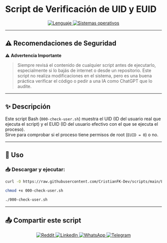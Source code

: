 # Script de Verificación de UID y EUID

<p align="center">
    <a href="https://www.man7.org/linux/man-pages/man1/bash.1.html">
        <img src="https://img.shields.io/badge/Lenguaje-Bash-4EAA25?style=flat&logo=gnubash&labelColor=363D44" alt="Lenguaje">
    </a>
    <a href="https://www.debian.org/">
        <img src="https://img.shields.io/badge/OS-Linux%20%7C%20Debian-blue?style=flat&logoColor=b0c0c0&labelColor=363D44" alt="Sistemas operativos">
    </a>
</p>

---

## ⚠️ Recomendaciones de Seguridad

⚠️ **Advertencia Importante** 
> Siempre revisá el contenido de cualquier script antes de ejecutarlo, especialmente si lo bajás de internet o  desde un repositorio. Este script no realiza modificaciones en el sistema, pero es una buena práctica verificar el código o pedir a una IA como ChatGPT que lo audite.

---

## ✨ Descripción

Este script Bash (`000-check-user.sh`) muestra el UID (ID del usuario real que ejecuta el script) y el EUID (ID del usuario efectivo con el que se ejecuta el proceso).  
Sirve para comprobar si el proceso tiene permisos de root (`EUID = 0`) o no.

---

## 🚀 Uso

### 📥 Descargar y ejecutar:

```bash
curl -O https://raw.githubusercontent.com/CristianFK-Dev/scripts/main/Linux/000-check-user.sh

chmod +x 000-check-user.sh

./000-check-user.sh
```

---

## 📤 Compartir este script

<p align="center">
    <a href="https://www.reddit.com/submit?url=https://github.com/Golidor24/scripts/blob/main/Linux/003-filesystems-disable.sh">
        <img src="https://img.shields.io/badge/Compartir-FF4500?logo=reddit&logoColor=white" alt="Reddit" />
    </a>
    <a href="https://www.linkedin.com/sharing/share-offsite/?url=https://github.com/Golidor24/scripts/blob/main/Linux/003-filesystems-disable.sh">
        <img src="https://img.shields.io/badge/LinkedIn-Compartir-0077B5?style=flat&logo=linkedin" alt="LinkedIn" />
    </a>
    <a href="https://wa.me/?text=Revisá%20este%20script:%20https://github.com/Golidor24/scripts/blob/main/Linux/003-filesystems-disable.sh">
        <img src="https://img.shields.io/badge/Compartir-25D366?logo=whatsapp&logoColor=white" alt="WhatsApp" />
    </a>
    <a href="https://t.me/share/url?url=https://github.com/Golidor24/scripts/blob/main/Linux/003-filesystems-disable.sh">
        <img src="https://img.shields.io/badge/Compartir-0088CC?logo=telegram&logoColor=white" alt="Telegram" />
    </a>
</p>
